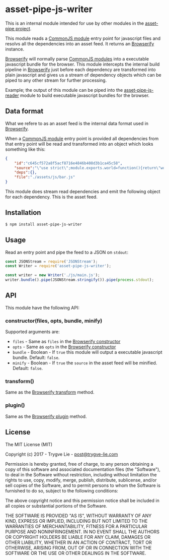 # asset-pipe-js-writer

This is an internal module intended for use by other modules in the [asset-pipe project][asset-pipe].

This module reads a [CommonJS module][commonjs] entry point for javascript files and
resolvs all the dependencies into an asset feed. It returns an [Browserify][browserify]
instance.

[Browserify][browserify] will normally parse [CommonJS modules][commonjs] into a executable
javascript bundle for the browser. This module intercepts the internal build pipeline in
[Browserify][browserify] just before each dependency are transformed into plain javascript
and gives us a stream of dependency objects which can be piped to any other stream for further
processing.

Example; the output of this module can be piped into the [asset-pipe-js-reader][asset-pipe-js-reader]
module to build executable javascript bundles for the browser.



## Data format

What we refere to as an asset feed is the internal data format used in [Browserify][browserify].

When a [CommonJS module][commonjs] entry point is provided all dependencies from that entry point
will be read and transformed into an object which looks something like this:

```json
{
    "id":"c645cf572a8f5acf8716e4846b408d3b1ca45c58",
    "source":"\"use strict\";module.exports.world=function(){return\"world\"};",
    "deps":{},
    "file":"./assets/js/bar.js"
}
```

This module does stream read dependencies and emit the following object for each
dependency. This is the asset feed.



## Installation

```bash
$ npm install asset-pipe-js-writer
```



## Usage

Read an entry point and pipe the feed to a JSON on `stdout`:

```js
const JSONStream = require('JSONStream');
const Writer = require('asset-pipe-js-writer');

const writer = new Writer('./js/main.js');
writer.bundle().pipe(JSONStream.stringify()).pipe(process.stdout);
```



## API

This module have the following API:

### constructor(files, opts, bundle, minify)

Supported arguments are:

 * `files` - Same as `files` in the [Browserify constructor][browserify-opts]
 * `opts` - Same as `opts` in the [Browserify constructor][browserify-opts]
 * `bundle` - Boolean - If `true` this module will output a executable javascript bundle. Default: `false`.
 * `minify` - Boolean - If `true` the `source` in the asset feed will be minified. Default: `false`.

### transform()

Same as the [Browserify transform][browserify-transform] method.

### plugin()

Same as the [Browserify plugin][browserify-plugin] method.



## License

The MIT License (MIT)

Copyright (c) 2017 - Trygve Lie - post@trygve-lie.com

Permission is hereby granted, free of charge, to any person obtaining a copy
of this software and associated documentation files (the "Software"), to deal
in the Software without restriction, including without limitation the rights
to use, copy, modify, merge, publish, distribute, sublicense, and/or sell
copies of the Software, and to permit persons to whom the Software is
furnished to do so, subject to the following conditions:

The above copyright notice and this permission notice shall be included in
all copies or substantial portions of the Software.

THE SOFTWARE IS PROVIDED "AS IS", WITHOUT WARRANTY OF ANY KIND, EXPRESS OR
IMPLIED, INCLUDING BUT NOT LIMITED TO THE WARRANTIES OF MERCHANTABILITY,
FITNESS FOR A PARTICULAR PURPOSE AND NONINFRINGEMENT. IN NO EVENT SHALL THE
AUTHORS OR COPYRIGHT HOLDERS BE LIABLE FOR ANY CLAIM, DAMAGES OR OTHER
LIABILITY, WHETHER IN AN ACTION OF CONTRACT, TORT OR OTHERWISE, ARISING FROM,
OUT OF OR IN CONNECTION WITH THE SOFTWARE OR THE USE OR OTHER DEALINGS IN
THE SOFTWARE.



[commonjs]: https://nodejs.org/docs/latest/api/modules.html
[asset-pipe]: https://github.com/asset-pipe
[browserify]: https://github.com/substack/node-browserify
[browserify-opts]: https://github.com/substack/node-browserify#browserifyfiles--opts
[browserify-plugin]: https://github.com/substack/node-browserify#bpluginplugin-opts
[browserify-transform]: https://github.com/substack/node-browserify#btransformtr-opts
[asset-pipe-js-reader]: https://github.com/asset-pipe/asset-pipe-js-reader

